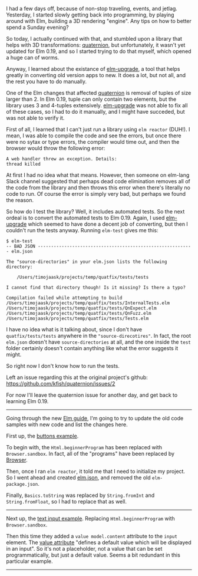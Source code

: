 I had a few days off, because of non-stop traveling, events, and jetlag. Yesterday, I started slowly getting back into programming, by playing around with Elm, building a 3D rendering "engine". Any tips on how to better spend a Sunday evening?

So today, I actually continued with that, and stumbled upon a library that helps with 3D transformations: [quaternion](https://github.com/kfish/quaternion), but unfortunately, it wasn't yet updated for Elm 0.19, and so I started trying to do that myself, which opened a huge can of worms.

Anyway, I learned about the existance of [elm-upgrade](https://github.com/avh4/elm-upgrade), a tool that helps greatly in converting old version apps to new. It does a lot, but not all, and the rest you have to do manually.

One of the Elm changes that affected [quaternion](https://github.com/kfish/quaternion) is removal of tuples of size larger than 2. In Elm 0.19, tuple can only contain two elements, but the library uses 3 and 4-tuples extensively. [elm-upgrade](https://github.com/avh4/elm-upgrade) was not able to fix all of these cases, so I had to do it manually, and I might have succeded, but was not able to verify it.

First of all, I learned that I can't just run a library using `elm reactor` (DUH!). I mean, I was able to compile the code and see the errors, but once there were no sytax or type errors, the compiler would time out, and then the browser would throw the following error:

```
A web handler threw an exception. Details:
thread killed
```

At first I had no idea what that means. However, then someone on elm-lang Slack channel suggested that perhaps dead code elimination removes all of the code from the library and then throws this error when there's literally no code to run. Of course the error is simply very bad, but perhaps we found the reason.

So how do I test the library? Well, it includes automated tests. So the next ordeal is to convert the automated tests to Elm 0.19. Again, I used [elm-upgrade](https://github.com/avh4/elm-upgrade) which seemed to have done a decent job of converting, but then I couldn't run the tests anyway. Running `elm-test` gives me this:

```
$ elm-test 
-- BAD JSON ----------------------------------------------------------- elm.json

The "source-directories" in your elm.json lists the following directory:

    /Users/timojaask/projects/temp/quatfix/tests/tests

I cannot find that directory though! Is it missing? Is there a typo?

Compilation failed while attempting to build /Users/timojaask/projects/temp/quatfix/tests/InternalTests.elm /Users/timojaask/projects/temp/quatfix/tests/QnExpect.elm /Users/timojaask/projects/temp/quatfix/tests/QnFuzz.elm /Users/timojaask/projects/temp/quatfix/tests/Tests.elm
```

I have no idea what is it talking about, since I don't have `quatfix/tests/tests` anywhere in the `"source-direcotires"`. In fact, the root `elm.json` doesn't have `source-directories` at all, and the one inside the `test` folder certainly doesn't contain anything like what the error suggests it might.

So right now I don't know how to run the tests.

Left an issue regarding this at the original project's github: https://github.com/kfish/quaternion/issues/2

For now I'll leave the quaternion issue for another day, and get back to learning Elm 0.19.

---

Going through the new [Elm guide](https://guide.elm-lang.org), I'm going to try to update the old code samples with new code and list the changes here.

First up, the [buttons example](./user-input/buttons.elm).

To begin with, the `Html.beginnerProgram` has been replaced with `Browser.sandbox`. In fact, all of the "programs" have been replaced by [Browser](https://package.elm-lang.org/packages/elm/browser/latest/).

Then, once I ran `elm reactor`, it told me that I need to initialize my project. So I went ahead and created [elm.json](./elm.json), and removed the old `elm-package.json`.

Finally, `Basics.toString` was replaced by `String.fromInt` and `String.fromFloat`, so I had to replace that as well.

---

Next up, the [text input example](./user-input/text-input.elm). Replacing `Html.beginnerProgram` with `Browser.sandbox`.

Then this time they added a `value model.content` attribute to the `input` element. The [value attribute](https://package.elm-lang.org/packages/elm/html/latest/Html-Attributes#value) "defines a default value which will be displayed in an input". So it's not a placeholder, not a value that can be set programmatically, but just a default value. Seems a bit redundant in this particular example.

---